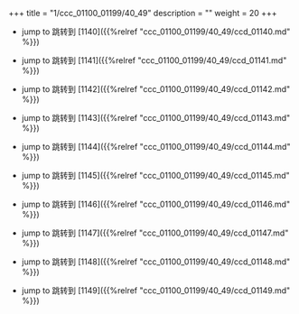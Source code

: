 +++
title = "1/ccc_01100_01199/40_49"
description = ""
weight = 20
+++

* jump to 跳转到 [1140]({{%relref "ccc_01100_01199/40_49/ccd_01140.md" %}})

* jump to 跳转到 [1141]({{%relref "ccc_01100_01199/40_49/ccd_01141.md" %}})

* jump to 跳转到 [1142]({{%relref "ccc_01100_01199/40_49/ccd_01142.md" %}})

* jump to 跳转到 [1143]({{%relref "ccc_01100_01199/40_49/ccd_01143.md" %}})

* jump to 跳转到 [1144]({{%relref "ccc_01100_01199/40_49/ccd_01144.md" %}})

* jump to 跳转到 [1145]({{%relref "ccc_01100_01199/40_49/ccd_01145.md" %}})

* jump to 跳转到 [1146]({{%relref "ccc_01100_01199/40_49/ccd_01146.md" %}})

* jump to 跳转到 [1147]({{%relref "ccc_01100_01199/40_49/ccd_01147.md" %}})

* jump to 跳转到 [1148]({{%relref "ccc_01100_01199/40_49/ccd_01148.md" %}})

* jump to 跳转到 [1149]({{%relref "ccc_01100_01199/40_49/ccd_01149.md" %}})

